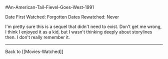 #An-American-Tail-Fievel-Goes-West-1991

Date First Watched:  Forgotten
Dates Rewatched:  Never

I'm pretty sure this is a sequel that didn't need to exist.  Don't get me wrong, I think I enjoyed it as a kid, but I wasn't thinking deeply about storylines then.  I don't really remember it.

---
Back to [[Movies-Watched]]